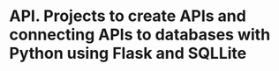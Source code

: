 # API. Projects to create APIs and connecting APIs to databases with Python using Flask and SQLLite
